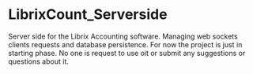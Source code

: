 # LibrixCount_Serverside
Server side for the Librix Accounting software. Managing web sockets clients requests and database persistence.
For now the project is just in starting phase. No one is request to use oit or submit any suggestions or questions about it.
